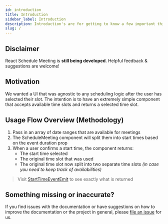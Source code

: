 ```yaml
---
id: introduction
title: Introduction
sidebar_label: Introduction
description: Introduction's are for getting to know a few important things before getting to work. I assume.
slug: /
---
```


## Disclaimer

React Schedule Meeting is **still being developed**. Helpful feedback & suggestions are welcome!

## Motivation

We wanted a UI that was agnostic to any scheduling logic after the user has selected their slot. The intention is to have an extremely simple component that accepts available time slots and returns a selected time slot.

## Usage Flow Overview (Methodology)

1. Pass in an array of date ranges that are available for meetings
1. The ScheduleMeeting component will split them into start times based on the event duration prop
1. When a user confirms a start time, the component returns:
   - The start time selected
   - The original time slot that was used
   - The original time slot now split into two separate time slots _(in case you need to keep track of availabilities)_

> Visit [StartTimeEventEmit](./types/#StartTimeEventEmit) to see exactly what is returned

## Something missing or inaccurate?

If you find issues with the documentation or have suggestions on how to improve the documentation or the project in general, please [file an issue](https://github.com/TylerAHolden/react-schedule-meeting) for us.
